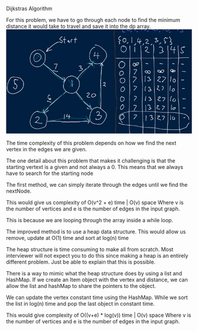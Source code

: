 Dijkstras Algorithm

For this problem, we have to go through each node to find the minimum distance it would take to travel and save it into the dp array. 
![alt text](image.PNG)

The time complexity of this problem depends on how we find the next vertex in the edges we are given.

The one detail about this problem that makes it challenging is that the starting vertext is a given and not always a 0. This means that we always have to search for the starting node

The first method, we can simply iterate through the edges until we find the nextNode. 

This would give us complexity of O(v^2 + e) time | O(v) space Where v is the number of vertices and e is the number of edges in the input graph. 

This is because we are looping through the array inside a while loop. 

The improved method is to use a heap data structure. 
This would allow us remove, update at O(1) time and sort at log(n) time

The heap structure is time consuming to make all from scratch. Most interviewer will not expect you to do this since making a heap is an entirely different problem. Just be able to explain that this is possible. 

There is a way to mimic what the heap structure does by using a list and HashMap. 
If we create an Item object with the vertex and distance, we can allow the list and hashMap to share the pointers to the object. 

We can update the vertex constant time using the HashMap.
While we sort the list in log(n) time and pop the last object in constant time.

This would give complexity of O((v+e) * log(v)) time | O(v) space Where v is the number of vertices and e is the number of edges in the input graph. 